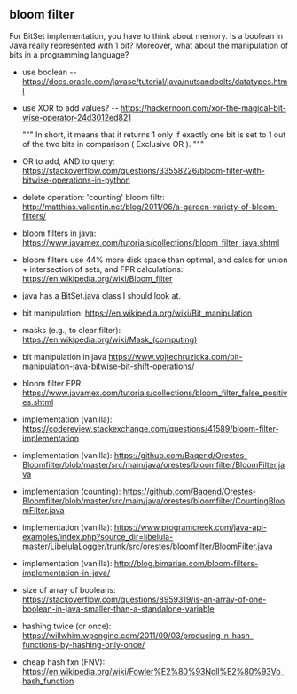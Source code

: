 bloom filter
------------

For BitSet implementation, you have to think about memory. Is a boolean in Java
really represented with 1 bit? Moreover, what about the manipulation of bits in
a programming language?

- use boolean -- https://docs.oracle.com/javase/tutorial/java/nutsandbolts/datatypes.html
- use XOR to add values? -- https://hackernoon.com/xor-the-magical-bit-wise-operator-24d3012ed821

  """
  In short, it means that it returns 1 only if exactly one bit is set to 1 out
  of the two bits in comparison ( Exclusive OR ).
  """

- OR to add, AND to query: https://stackoverflow.com/questions/33558226/bloom-filter-with-bitwise-operations-in-python
- delete operation: 'counting' bloom filtr: http://matthias.vallentin.net/blog/2011/06/a-garden-variety-of-bloom-filters/
- bloom filters in java: https://www.javamex.com/tutorials/collections/bloom_filter_java.shtml
- bloom filters use 44% more disk space than optimal, and calcs for union +
  intersection of sets, and FPR calculations: https://en.wikipedia.org/wiki/Bloom_filter
- java has a BitSet.java class I should look at.
- bit manipulation: https://en.wikipedia.org/wiki/Bit_manipulation
- masks (e.g., to clear filter): https://en.wikipedia.org/wiki/Mask_(computing)
- bit manipulation in java https://www.vojtechruzicka.com/bit-manipulation-java-bitwise-bit-shift-operations/
- bloom filter FPR: https://www.javamex.com/tutorials/collections/bloom_filter_false_positives.shtml
- implementation (vanilla): https://codereview.stackexchange.com/questions/41589/bloom-filter-implementation
- implementation (vanilla): https://github.com/Baqend/Orestes-Bloomfilter/blob/master/src/main/java/orestes/bloomfilter/BloomFilter.java
- implementation (counting): https://github.com/Baqend/Orestes-Bloomfilter/blob/master/src/main/java/orestes/bloomfilter/CountingBloomFilter.java
- implementation (vanilla): https://www.programcreek.com/java-api-examples/index.php?source_dir=libelula-master/LibelulaLogger/trunk/src/orestes/bloomfilter/BloomFilter.java
- implementation (vanilla): http://blog.bimarian.com/bloom-filters-implementation-in-java/
- size of array of booleans: https://stackoverflow.com/questions/8959319/is-an-array-of-one-boolean-in-java-smaller-than-a-standalone-variable
- hashing twice (or once): https://willwhim.wpengine.com/2011/09/03/producing-n-hash-functions-by-hashing-only-once/
- cheap hash fxn (FNV): https://en.wikipedia.org/wiki/Fowler%E2%80%93Noll%E2%80%93Vo_hash_function

